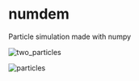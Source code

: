 # numdem
Particle simulation made with numpy

![two_particles](https://github.com/kmarchais/numdem/assets/22714778/7c1c82d2-5ba0-46a5-8846-0098f09b11ab)

![particles](https://github.com/kmarchais/numdem/assets/22714778/002ef1af-4fdd-46f2-98a0-fa09ed98e5b6)
